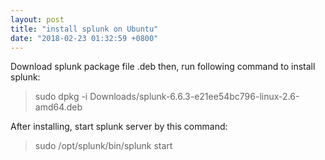 ```yaml
---
layout: post
title: "install splunk on Ubuntu"
date: "2018-02-23 01:32:59 +0800"
---
```

Download splunk package file .deb
then, run following command to install splunk:
>sudo dpkg -i Downloads/splunk-6.6.3-e21ee54bc796-linux-2.6-amd64.deb

After installing, start splunk server by this command:
>sudo /opt/splunk/bin/splunk start
